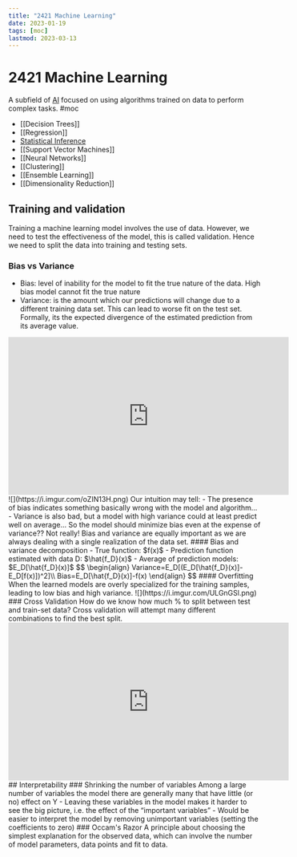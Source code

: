 ```yaml
---
title: "2421 Machine Learning"
date: 2023-01-19
tags: [moc]
lastmod: 2023-03-13
---
```

# 2421 Machine Learning
A subfield of [AI](3005%20AI.md) focused on using algorithms trained on data to perform complex tasks.
#moc 
- [[Decision Trees]]
- [[Regression]]
- [Statistical Inference](Notes/Statistical%20Inference.md)
- [[Support Vector Machines]]
- [[Neural Networks]]
- [[Clustering]]
- [[Ensemble Learning]]
- [[Dimensionality Reduction]]
## Training and validation
Training a machine learning model involves the use of data. However, we need to test the effectiveness of the model, this is called validation. Hence we need to split the data into training and testing sets.
### Bias vs Variance
- Bias: level of inability for the model to fit the true nature of the data. High bias model cannot fit the true nature
- Variance: is the amount which our predictions will change due to a different training data set. This can lead to worse fit on the test set. Formally, its the expected divergence of the estimated prediction from its average value.
<iframe width="560" height="315" src="https://www.youtube.com/embed/EuBBz3bI-aA" title="YouTube video player" frameborder="0" allow="accelerometer; autoplay; clipboard-write; encrypted-media; gyroscope; picture-in-picture; web-share" allowfullscreen></iframe>
![](https://i.imgur.com/oZIN13H.png)
Our intuition may tell:  
- The presence of bias indicates something basically wrong with the model and algorithm...  
- Variance is also bad, but a model with high variance could at least predict well on average...  
So the model should minimize bias even at the expense of variance?? Not really!  
Bias and variance are equally important as we are always dealing with a single realization of the data set.
#### Bias and variance decomposition
- True function: $f(x)$
- Prediction function estimated with data D: $\hat{f_D}(x)$
- Average of prediction models: $E_D[\hat{f_D}(x)]$
$$
\begin{align}
Variance=E_D[(E_D[\hat{f_D}(x)]-E_D[f(x)])^2]\\
Bias=E_D[\hat{f_D}(x)]-f(x)
\end{align}
$$
#### Overfitting
When the learned models are overly specialized for the training samples, leading to low bias and high variance.
![](https://i.imgur.com/ULGnGSl.png)
### Cross Validation
How do we know how much % to split between test and train-set data? Cross validation will attempt many different combinations to find the best split.
<iframe width="560" height="315" src="https://www.youtube.com/embed/fSytzGwwBVw" title="YouTube video player" frameborder="0" allow="accelerometer; autoplay; clipboard-write; encrypted-media; gyroscope; picture-in-picture; web-share" allowfullscreen></iframe>
## Interpretability
### Shrinking the number of variables
Among a large number of variables the model there are generally many that have little (or no) effect on Y  
- Leaving these variables in the model makes it harder to see the big picture, i.e. the effect of the “important variables”  
- Would be easier to interpret the model by removing unimportant variables (setting the coefficients to zero)
### Occam's Razor
A principle about choosing the simplest explanation for the observed data, which can involve the number of model parameters, data points and fit to data.